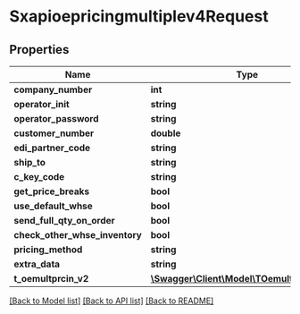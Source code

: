 # Sxapioepricingmultiplev4Request

## Properties
Name | Type | Description | Notes
------------ | ------------- | ------------- | -------------
**company_number** | **int** |  | [optional] 
**operator_init** | **string** |  | [optional] 
**operator_password** | **string** |  | [optional] 
**customer_number** | **double** |  | [optional] 
**edi_partner_code** | **string** |  | [optional] 
**ship_to** | **string** |  | [optional] 
**c_key_code** | **string** |  | [optional] 
**get_price_breaks** | **bool** |  | [optional] 
**use_default_whse** | **bool** |  | [optional] 
**send_full_qty_on_order** | **bool** |  | [optional] 
**check_other_whse_inventory** | **bool** |  | [optional] 
**pricing_method** | **string** |  | [optional] 
**extra_data** | **string** |  | [optional] 
**t_oemultprcin_v2** | [**\Swagger\Client\Model\TOemultprcinV2Req**](TOemultprcinV2Req.md) |  | [optional] 

[[Back to Model list]](../README.md#documentation-for-models) [[Back to API list]](../README.md#documentation-for-api-endpoints) [[Back to README]](../README.md)


